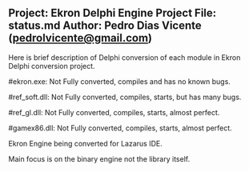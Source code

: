 ##
Project: Ekron Delphi Engine Project
File: status.md
Author: Pedro Dias Vicente (pedrolvicente@gmail.com)
------------------------------------------------------------

Here is brief description of Delphi conversion of 
each module in Ekron Delphi conversion project.

#ekron.exe:
Not Fully converted, compiles and has no known bugs.

#ref_soft.dll:
Not Fully converted, compiles, starts, but has many bugs.

#ref_gl.dll:
Not Fully converted, compiles, starts, almost perfect.

#gamex86.dll:
Not Fully converted, compiles, starts, almost perfect.

Ekron Engine being converted for Lazarus IDE.

Main focus is on the binary engine not the library itself.